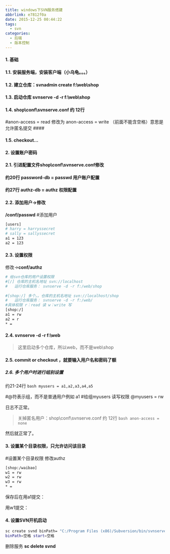 ```yaml
---
title: windows下SVN服务搭建
abbrlink: e7812f0a
date: 2015-12-25 00:44:22
tags:
  - svn
categories:
  - 后端
  - 版本控制
---
```

#### 1. 基础 #### 
#### 1.1. 安装服务端，安装客户端（小乌龟。。。） #### 
#### 1.2. 建立仓库：svnadmin create f:\web\shop #### 
#### 1.3. 启动仓库 svnserve -d -r f:\web\shop #### 
#### 1.4. shop\conf\svnserve.conf 约 12行 #### 
#anon-access = read 修改为 anon-access = write （前面不能含空格）意思是允许匿名提交 #### 
#### 1.5. checkout... #### 
 
#### 2. 设置账户密码 #### 
#### 2.1. 引进配置文件**shop\conf\svnserve.conf**修改 #### 
#### 约20行 **password-db = passwd** 用户账户配置 #### 
#### 约27行 **authz-db = authz** 权限配置 #### 
 
#### 2.2. 添加用户->修改 #### 
**/conf/passwd**
#添加用户
```bash
[users]
# harry = harryssecret
# sally = sallyssecret
a1 = 123
a2 = 123
```
 
 
#### 2.3. 设置权限 #### 
修改->**conf/authz** 
```bash
# 给svn仓库的用户设置权限
#[/] 仓库的主机名地址 svn://localhost
#   运行仓库服务： svnserve -d -r f:/web/shop
 
#[shop:/] 多个。。仓库的主机名地址 svn://localhost/shop
#   运行仓库服务： svnserve -d -r f:/web/
#具体权限 r：read 读 w：write 写
[shop:/]
a1 = rw
a2 = r
* = 
```
 
#### 2.4. svnserve -d -r f:\web #### 
>这里启动多个仓库，所以web，而不是web\shop
 
#### 2.5. commit or checkout ，就要输入用户名和密码了额 #### 
 
##### 2.6. 多个用户时进行组别设置 ##### 
 
约21-24行
``bash
myusers = a1,a2,a3,a4,a5
``
 
#@符表示组，而不是普通用户例如 a1
#给组myusers 读写权限
@myusers = rw
 

日志不正常。
>关掉匿名用户：shop\conf\svnserve.conf 约 12行
``bash
anon-access = none
``
 
然后就正常了。
 
#### 3. 设置某个目录权限，只允许访问该目录 #### 
#设置某个目录权限
修改authz
```bash
[shop:/waibao]
w1 = rw
w2 = rw
w3 = rw
* = 
```

保存后在用a1提交：

用w1提交：

 
#### 4. 设置SVN开机启动 #### 
```bash
sc create svnd binPath= "C:/Program Files (x86)/Subversion/bin/svnserve.exe -r f:/web/ --service" start= auto 
binPath=空格 start=空格
```
 
删除服务 **sc delete svnd**
 
 
 
 
 